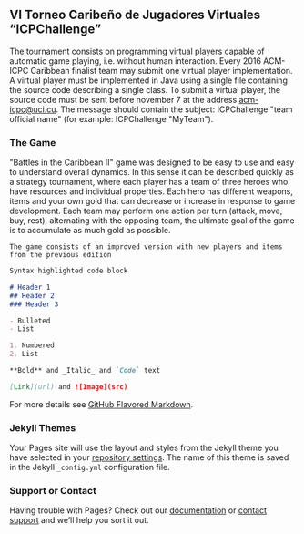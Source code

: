 ## VI Torneo Caribeño de Jugadores Virtuales “ICPChallenge” 

The tournament consists on programming virtual players capable of automatic game playing, i.e. without human interaction. Every 2016 ACM-ICPC Caribbean finalist team may submit one virtual player implementation. A virtual player must be implemented in Java using a single file containing the source code describing a single class. To submit a virtual player, the source code must be sent before november 7 at the address acm-icpc@uci.cu. The message should contain the subject: ICPChallenge "team official name" (for example: ICPChallenge "MyTeam").

### The Game

"Battles in the Caribbean II" game was designed to be easy to use and easy to understand overall dynamics. In this sense it can be described quickly as a strategy tournament, where each player has a team of three heroes who have resources and individual properties. Each hero has different weapons, items and your own gold that can decrease or increase in response to game development. Each team may perform one action per turn (attack, move, buy, rest), alternating with the opposing team, the ultimate goal of the game is to accumulate as much gold as possible.

``` The game consists of an improved version with new players and items from the previous edition ```


```markdown
Syntax highlighted code block

# Header 1
## Header 2
### Header 3

- Bulleted
- List

1. Numbered
2. List

**Bold** and _Italic_ and `Code` text

[Link](url) and ![Image](src)
```

For more details see [GitHub Flavored Markdown](https://guides.github.com/features/mastering-markdown/).

### Jekyll Themes

Your Pages site will use the layout and styles from the Jekyll theme you have selected in your [repository settings](https://github.com/eayero/acm-challenge-2018/settings). The name of this theme is saved in the Jekyll `_config.yml` configuration file.

### Support or Contact

Having trouble with Pages? Check out our [documentation](https://help.github.com/categories/github-pages-basics/) or [contact support](https://github.com/contact) and we’ll help you sort it out.
